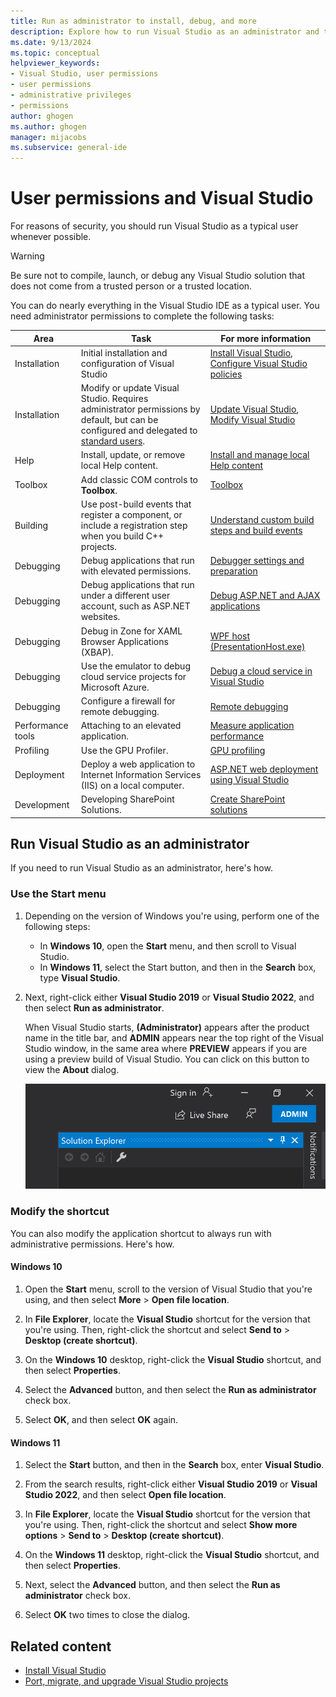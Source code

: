 ```yaml
---
title: Run as administrator to install, debug, and more
description: Explore how to run Visual Studio as an administrator and the use cases for installation, debugging, profiling, and configuring specific settings.
ms.date: 9/13/2024
ms.topic: conceptual
helpviewer_keywords:
- Visual Studio, user permissions
- user permissions
- administrative privileges
- permissions
author: ghogen
ms.author: ghogen
manager: mijacobs
ms.subservice: general-ide
---
```

# User permissions and Visual Studio

For reasons of security, you should run Visual Studio as a typical user whenever possible.

> [!WARNING]
> Be sure not to compile, launch, or debug any Visual Studio solution that does not come from a trusted person or a trusted location.

You can do nearly everything in the Visual Studio IDE as a typical user. You need administrator permissions to complete the following tasks:

|Area|Task|For more information|
|----------|----------| - |
|Installation|Initial installation and configuration of Visual Studio|[Install Visual Studio](../install/install-visual-studio.md), [Configure Visual Studio policies](https://aka.ms/vs/setup/policies)|
|Installation|Modify or update Visual Studio. Requires administrator permissions by default, but can be configured and delegated to [standard users](https://aka.ms/vs/setup/policies).|[Update Visual Studio](../install/update-visual-studio.md), [Modify Visual Studio](../install/modify-visual-studio.md)|
|Help|Install, update, or remove local Help content.|[Install and manage local Help content](../help-viewer/install-manage-local-content.md)|
|Toolbox|Add classic COM controls to **Toolbox**.|[Toolbox](../ide/reference/toolbox.md)|
|Building|Use post-build events that register a component, or include a registration step when you build C++ projects. |[Understand custom build steps and build events](/cpp/build/understanding-custom-build-steps-and-build-events)|
|Debugging|Debug applications that run with elevated permissions.|[Debugger settings and preparation](../debugger/debugger-settings-and-preparation.md)|
|Debugging|Debug applications that run under a different user account, such as ASP.NET websites.|[Debug ASP.NET and AJAX applications](../debugger/how-to-enable-debugging-for-aspnet-applications.md)|
|Debugging|Debug in Zone for XAML Browser Applications (XBAP).|[WPF host (PresentationHost.exe)](/dotnet/framework/wpf/app-development/wpf-host-presentationhost-exe)|
|Debugging|Use the emulator to debug cloud service projects for Microsoft Azure.|[Debug a cloud service in Visual Studio](/azure/vs-azure-tools-debug-cloud-services-virtual-machines)|
|Debugging|Configure a firewall for remote debugging.|[Remote debugging](../debugger/remote-debugging.md)|
|Performance tools|Attaching to an elevated application.|[Measure application performance](../profiling/beginners-guide-to-performance-profiling.md)|
|Profiling|Use the GPU Profiler.|[GPU profiling](../profiling/gpu-usage.md)|
|Deployment|Deploy a web application to Internet Information Services (IIS) on a local computer.|[ASP.NET web deployment using Visual Studio](/aspnet/web-forms/overview/deployment/visual-studio-web-deployment/introduction)|
|Development|Developing SharePoint Solutions.|[Create SharePoint solutions](../sharepoint/create-sharepoint-solutions.md)|

## Run Visual Studio as an administrator

If you need to run Visual Studio as an administrator, here's how.

### Use the Start menu

1. Depending on the version of Windows you're using, perform one of the following steps:

   - In **Windows 10**, open the **Start** menu, and then scroll to Visual Studio.
   - In **Windows 11**, select the Start button, and then in the **Search** box, type **Visual Studio**.

1. Next, right-click either **Visual Studio 2019** or **Visual Studio 2022**, and then select **Run as administrator**.

   When Visual Studio starts, **(Administrator)** appears after the product name in the title bar, and **ADMIN** appears near the top right of the Visual Studio window, in the same area where **PREVIEW** appears if you are using a preview build of Visual Studio. You can click on this button to view the **About** dialog.

   ![Screenshot showing ADMIN in top right corner of the Visual Studio window.](media/vs-2022/admin-in-upper-right-corner.png)

### Modify the shortcut

You can also modify the application shortcut to always run with administrative permissions. Here's how.

#### Windows 10

1. Open the **Start** menu, scroll to the version of Visual Studio that you're using, and then select **More** > **Open file location**.

1. In **File Explorer**, locate the **Visual Studio** shortcut for the version that you're using. Then, right-click the shortcut and select **Send to** > **Desktop (create shortcut)**.

1. On the **Windows 10** desktop, right-click the **Visual Studio** shortcut, and then select **Properties**.

1. Select the **Advanced** button, and then select the **Run as administrator** check box.

1. Select **OK**, and then select **OK** again.

#### Windows 11

1. Select the **Start** button, and then in the **Search** box, enter **Visual Studio**.

1. From the search results, right-click either **Visual Studio 2019** or **Visual Studio 2022**, and then select **Open file location**.

1. In **File Explorer**, locate the **Visual Studio** shortcut for the version that you're using. Then, right-click the shortcut and select **Show more options** > **Send to** > **Desktop (create shortcut)**.

1. On the **Windows 11** desktop, right-click the **Visual Studio** shortcut, and then select **Properties**.

1. Next, select the **Advanced** button, and then select the **Run as administrator** check box.

1. Select **OK** two times to close the dialog.

## Related content

- [Install Visual Studio](../install/install-visual-studio.md)
- [Port, migrate, and upgrade Visual Studio projects](/visualstudio/releases/2022/port-migrate-and-upgrade-visual-studio-projects)
